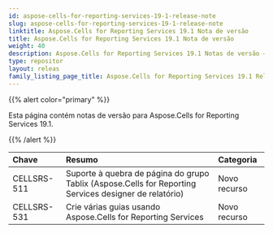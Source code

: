 ```yaml
---
id: aspose-cells-for-reporting-services-19-1-release-note
slug: aspose-cells-for-reporting-services-19-1-release-note
linktitle: Aspose.Cells for Reporting Services 19.1 Nota de versão
title: Aspose.Cells for Reporting Services 19.1 Nota de versão
weight: 40
description: Aspose.Cells for Reporting Services 19.1 Notas de versão – as últimas atualizações e correções
type: repositor
layout: releas
family_listing_page_title: Aspose.Cells for Reporting Services 19.1 Release Note
---
```

{{% alert color="primary" %}} 

Esta página contém notas de versão para Aspose.Cells for Reporting Services 19.1.

{{% /alert %}} 

|**Chave**|**Resumo**|**Categoria**|
| :- | :- | :- |
|CELLSRS-511|Suporte à quebra de página do grupo Tablix (Aspose.Cells for Reporting Services designer de relatório)|Novo recurso|
|CELLSRS-531|Crie várias guias usando Aspose.Cells for Reporting Services|Novo recurso|

